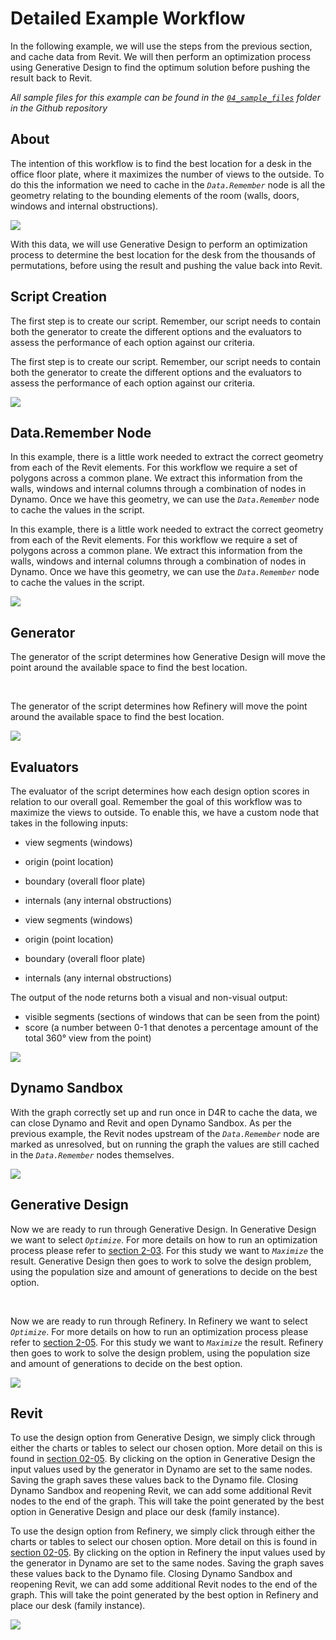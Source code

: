 # Detailed Example Workflow

In the following example, we will use the steps from the previous section, and cache data from Revit. We will then perform an optimization process using Generative Design to find the optimum solution before pushing the result back to Revit.

*All sample files for this example can be found in the [`04_sample_files`](https://github.com/DynamoDS/RefineryPrimer/releases) folder in the Github repository* 

## About

The intention of this workflow is to find the best location for a desk in the office floor plate, where it maximizes the number of views to the outside. To do this the information we need to cache in the _`Data.Remember`_ node is all the geometry relating to the bounding elements of the room \(walls, doors, windows and internal obstructions\).

![](../../.gitbook/assets/detailex1.png)

With this data, we will use Generative Design to perform an optimization process to determine the best location for the desk from the thousands of permutations, before using the result and pushing the value back into Revit.

## Script Creation
The first step is to create our script. Remember, our script needs to contain both the generator to create the different options and the evaluators to assess the performance of each option against our criteria.

The first step is to create our script. Remember, our script needs to contain both the generator to create the different options and the evaluators to assess the performance of each option against our criteria.

![](../../.gitbook/assets/detailex2.png)

## Data.Remember Node
In this example, there is a little work needed to extract the correct geometry from each of the Revit elements. For this workflow we require a set of polygons across a common plane. We extract this information from the walls, windows and internal columns through a combination of nodes in Dynamo. Once we have this geometry, we can use the *`Data.Remember`* node to cache the values in the script.

In this example, there is a little work needed to extract the correct geometry from each of the Revit elements. For this workflow we require a set of polygons across a common plane. We extract this information from the walls, windows and internal columns through a combination of nodes in Dynamo. Once we have this geometry, we can use the _`Data.Remember`_ node to cache the values in the script.

![](../../.gitbook/assets/detailex3.png)

## Generator
The generator of the script determines how Generative Design will move the point around the available space to find the best location.

<br/>

The generator of the script determines how Refinery will move the point around the available space to find the best location.

![](../../.gitbook/assets/detailex4.png)

## Evaluators
The evaluator of the script determines how each design option scores in relation to our overall goal. Remember the goal of this workflow was to maximize the views to outside. To enable this, we have a custom node that takes in the following inputs:
* view segments (windows)
* origin (point location)
* boundary (overall floor plate)
* internals (any internal obstructions)

* view segments \(windows\)
* origin \(point location\)
* boundary \(overall floor plate\)
* internals \(any internal obstructions\)

The output of the node returns both a visual and non-visual output:

* visible segments \(sections of windows that can be seen from the point\)
* score \(a number between 0-1 that denotes a percentage amount of the total 360° view from the point\)

![](../../.gitbook/assets/detailex5.png)

## Dynamo Sandbox

With the graph correctly set up and run once in D4R to cache the data, we can close Dynamo and Revit and open Dynamo Sandbox. As per the previous example, the Revit nodes upstream of the _`Data.Remember`_ node are marked as unresolved, but on running the graph the values are still cached in the _`Data.Remember`_ nodes themselves.

![](../../.gitbook/assets/detailex6.png)

## Generative Design
Now we are ready to run through Generative Design. In Generative Design we want to select *`Optimize`*. For more details on how to run an optimization process please refer to [section 2-03](..\..\02-deeper-dive\02-03_optimization\README.md). For this study we want to *`Maximize`* the result. Generative Design then goes to work to solve the design problem, using the population size and amount of generations to decide on the best option.

<br/>

Now we are ready to run through Refinery. In Refinery we want to select _`Optimize`_. For more details on how to run an optimization process please refer to [section 2-05](https://github.com/martinstacey/RefineryPrimer/tree/496f204f835e39d17e57c89b84d64d051c2398ae/2-getting-started/2-05_refinery-processes.md). For this study we want to _`Maximize`_ the result. Refinery then goes to work to solve the design problem, using the population size and amount of generations to decide on the best option.

![](../../.gitbook/assets/detailex7.png)

## Revit
To use the design option from Generative Design, we simply click through either the charts or tables to select our chosen option.  More detail on this is found in [section 02-05](..\..\02-deeper-dive\02-03_optimization\README.md). By clicking on the option in Generative Design the input values used by the generator in Dynamo are set to the same nodes. Saving the graph saves these values back to the Dynamo file. Closing Dynamo Sandbox and reopening Revit, we can add some additional Revit nodes to the end of the graph. This will take the point generated by the best option in Generative Design and place our desk (family instance).

To use the design option from Refinery, we simply click through either the charts or tables to select our chosen option. More detail on this is found in [section 02-05](https://github.com/martinstacey/RefineryPrimer/tree/496f204f835e39d17e57c89b84d64d051c2398ae/02-getting-started/02-05_viewing-refinery-results.md). By clicking on the option in Refinery the input values used by the generator in Dynamo are set to the same nodes. Saving the graph saves these values back to the Dynamo file. Closing Dynamo Sandbox and reopening Revit, we can add some additional Revit nodes to the end of the graph. This will take the point generated by the best option in Refinery and place our desk \(family instance\).

![](../../.gitbook/assets/detailex8.png)

